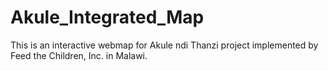 # Akule_Integrated_Map
This is an interactive webmap for Akule ndi Thanzi project implemented by Feed the Children, Inc. in Malawi.

